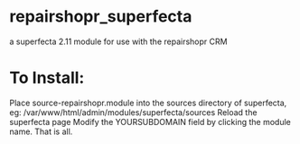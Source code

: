 # repairshopr_superfecta
a superfecta 2.11 module for use with the repairshopr CRM

# To Install:
Place source-repairshopr.module into the sources directory of superfecta, eg: /var/www/html/admin/modules/superfecta/sources
Reload the superfecta page
Modify the YOURSUBDOMAIN field by clicking the module name.
That is all.
